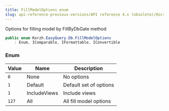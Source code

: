 ```yaml
---
title: FillModelOptions enum
slug: api-reference-previous-versions/API reference 4.x (obsolete)/Korzh.EasyQuery.Db namespace/fillmodeloptions-enum
---
```



Options for filling model by FillByDbGate method
```csharp
public enum Korzh.EasyQuery.Db.FillModelOptions
    : Enum, IComparable, IFormattable, IConvertible

```

### Enum

| Value | Name | Description | 
| --- | --- | --- | 
| `0` | None | No options | 
| `1` | Default | Default set of options | 
| `1` | IncludeViews | Include views | 
| `127` | All | All fill model options |
